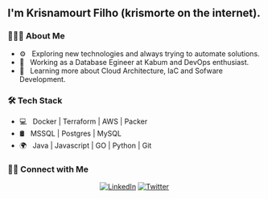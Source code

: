 <h2>I'm Krisnamourt Filho (krismorte on the internet).</h2>

<h3> 👨🏻‍💻 About Me </h3>

- :gear: &nbsp; Exploring new technologies and always trying to automate solutions.
- 💼 &nbsp; Working as a Database Egineer at Kabum and DevOps enthusiast.
- 🌱 &nbsp; Learning more about Cloud Architecture, IaC and Sofware Development.

<h3>🛠 Tech Stack</h3>

- 💻 &nbsp; Docker | Terraform | AWS | Packer
- 🛢 &nbsp; MSSQL | Postgres | MySQL
- :earth_africa: &nbsp; Java | Javascript | GO | Python | Git 


<h3> 🤝🏻 Connect with Me </h3>

<p align="center">
<a href="https://www.linkedin.com/in/krisnamourt-filho/"><img alt="LinkedIn" src="https://img.shields.io/badge/LinkedIn-Krisnamourt%20Filho-blue"></a>
<a href="https://twitter.com/krismorte"><img alt="Twitter" src="https://img.shields.io/badge/Twitter-krismorte-lightblue"></a>
</p>
